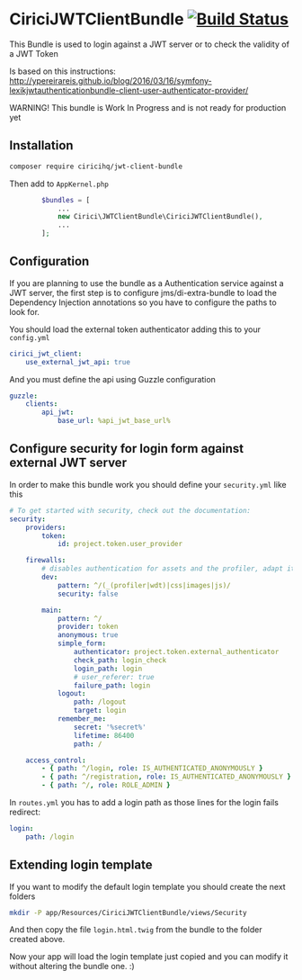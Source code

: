 # CiriciJWTClientBundle  [![Build Status](https://travis-ci.org/ciricihq/CiriciJWTClientBundle.svg?branch=master)](https://travis-ci.org/ciricihq/CiriciJWTClientBundle)


This Bundle is used to login against a JWT server or to check the validity of a JWT Token

Is based on this instructions: http://ypereirareis.github.io/blog/2016/03/16/symfony-lexikjwtauthenticationbundle-client-user-authenticator-provider/

WARNING! This bundle is Work In Progress and is not ready for production yet

## Installation

```bash
composer require ciricihq/jwt-client-bundle
```

Then add to `AppKernel.php`

```php
        $bundles = [
            ...
            new Cirici\JWTClientBundle\CiriciJWTClientBundle(),
            ...
        ];
```

## Configuration

If you are planning to use the bundle as a Authentication service against a JWT server,
the first step is to configure jms/di-extra-bundle to load the Dependency Injection annotations
so you have to configure the paths to look for.

You should load the external token authenticator adding this to your `config.yml`

```yml
cirici_jwt_client:
    use_external_jwt_api: true
```

And you must define the api using Guzzle configuration

```yml
guzzle:
    clients:
        api_jwt:
            base_url: %api_jwt_base_url%
```

## Configure security for login form against external JWT server

In order to make this bundle work you should define your `security.yml` like this

```yaml
# To get started with security, check out the documentation:
security:
    providers:
        token:
            id: project.token.user_provider

    firewalls:
        # disables authentication for assets and the profiler, adapt it according to your needs
        dev:
            pattern: ^/(_(profiler|wdt)|css|images|js)/
            security: false

        main:
            pattern: ^/
            provider: token
            anonymous: true
            simple_form:
                authenticator: project.token.external_authenticator
                check_path: login_check
                login_path: login
                # user_referer: true
                failure_path: login
            logout:
                path: /logout
                target: login
            remember_me:
                secret: '%secret%'
                lifetime: 86400
                path: /

    access_control:
        - { path: ^/login, role: IS_AUTHENTICATED_ANONYMOUSLY }
        - { path: ^/registration, role: IS_AUTHENTICATED_ANONYMOUSLY }
        - { path: ^/, role: ROLE_ADMIN }
```

In `routes.yml` you has to add a login path as those lines for the login fails redirect:

```yml
login:
    path: /login
```

## Extending login template

If you want to modify the default login template you should create the next folders

```bash
mkdir -P app/Resources/CiriciJWTClientBundle/views/Security
```

And then copy the file `login.html.twig` from the bundle to the folder created above.

Now your app will load the login template just copied and you can modify it without altering the bundle one. :)
